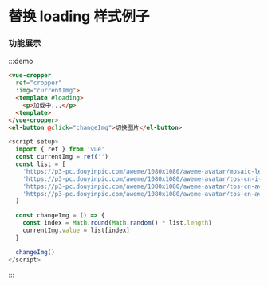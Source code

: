 #  替换 loading 样式例子

### 功能展示
:::demo
```html
<vue-cropper 
  ref="cropper"
  :img="currentImg">
  <template #loading>
    <p>加载中...</p>
  <template>
</vue-cropper>
<el-button @click="changeImg">切换图片</el-button>
```

```js
<script setup>
  import { ref } from 'vue'
  const currentImg = ref('')
  const list = [
    'https://p3-pc.douyinpic.com/aweme/1080x1080/aweme-avatar/mosaic-legacy_2e7480001384708367aa1.jpeg',
    'https://p3-pc.douyinpic.com/aweme/1080x1080/aweme-avatar/tos-cn-i-0813_80f34c63344d44c292dacf4608c7b258.jpeg',
    'https://p3-pc.douyinpic.com/aweme/1080x1080/aweme-avatar/tos-cn-avt-0015_48b61ee1b6b34fe945246cd1ccc4243d.jpeg',
    'https://p3-pc.douyinpic.com/aweme/1080x1080/aweme-avatar/tos-cn-avt-0015_2f07496a52314c3e024eaafaba73dd35.jpeg'
  ]

  const changeImg = () => {
    const index = Math.round(Math.random() * list.length)
    currentImg.value = list[index]
  }

  changeImg()
</script>
```
:::

<script setup>
  import { ref } from 'vue'
  const currentImg = ref('')
  const list = [
    'https://p3-pc.douyinpic.com/aweme/1080x1080/aweme-avatar/mosaic-legacy_2e7480001384708367aa1.jpeg',
    'https://p3-pc.douyinpic.com/aweme/1080x1080/aweme-avatar/tos-cn-i-0813_80f34c63344d44c292dacf4608c7b258.jpeg',
    'https://p3-pc.douyinpic.com/aweme/1080x1080/aweme-avatar/tos-cn-avt-0015_48b61ee1b6b34fe945246cd1ccc4243d.jpeg',
    'https://p3-pc.douyinpic.com/aweme/1080x1080/aweme-avatar/tos-cn-avt-0015_2f07496a52314c3e024eaafaba73dd35.jpeg'
  ]

  const changeImg = () => {
    const index = ~~(Math.random() * list.length - 1)
    if (currentImg.value === list[index]) {
      changeImg()
    } else {
      currentImg.value = list[index]
    }
  }

  changeImg()
</script>

<style lang="scss" scoped>
  button {
    margin-top: 30px;
  }
</style>

